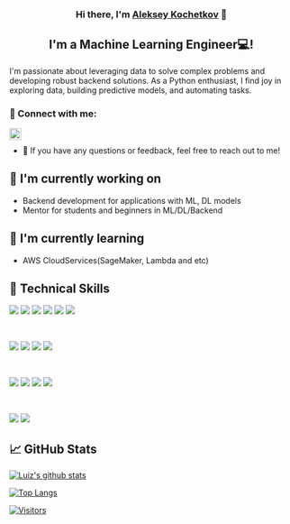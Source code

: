 
<h3 align="center">
Hi there, I'm <a href="https://github.com/luiz2047?tab=repositories" target="_blank" rel="noreferrer">Aleksey Kochetkov</a> 👋
</h3>

<h2 align="center">
I'm a Machine Learning Engineer💻!
</h2> 

I'm passionate about leveraging data to solve complex problems and developing robust backend solutions. As a Python enthusiast, I find joy in exploring data, building predictive models, and automating tasks.

### 🤝 Connect with me:

<a href="https://www.linkedin.com/in/aleksey-kochetkov-ds/"><img align="left" src="https://www.svgrepo.com/show/475661/linkedin-color.svg" alt="Luiz | LinkedIn" width="21px"/></a>
</br>
- 💬 If you have any questions or feedback, feel free to reach out to me!

## 🔭 I'm currently working on

- Backend development for applications with ML, DL models
- Mentor for students and beginners in ML/DL/Backend

## 🌱 I'm currently learning

- AWS CloudServices(SageMaker, Lambda and etc)

## 💼 Technical Skills

![](https://img.shields.io/badge/Code-Python-informational?style=flat&logo=Python&color=3776AB)
![](https://img.shields.io/badge/Code-Jupyter_Notebook-informational?style=flat&logo=Jupyter&color=F37626)
![](https://img.shields.io/badge/Code-Pandas-informational?style=flat&logo=Pandas&color=150458)
![](https://img.shields.io/badge/Code-NumPy-informational?style=flat&logo=NumPy&color=013243)
![](https://img.shields.io/badge/Code-SciPy-informational?style=flat&logo=SciPy&color=8CAAE6)
![](https://img.shields.io/badge/Code-Scikit_Learn-informational?style=flat&logo=scikit-learn&color=F7931E)

</br>

![](https://img.shields.io/badge/Backend-Flask-informational?style=flat&logo=Flask&color=000000)
![](https://img.shields.io/badge/Backend-Django-informational?style=flat&logo=Django&color=092E20)
![](https://img.shields.io/badge/Database-SQL-informational?style=flat&logo=SQLite&color=003B57)
![](https://img.shields.io/badge/Database-PostgreSQL-informational?style=flat&logo=PostgreSQL&color=336791)

</br>

![](https://img.shields.io/badge/Tools-Matplotlib-informational?style=flat&logo=Matplotlib&color=EE4C2C)
![](https://img.shields.io/badge/Tools-Seaborn-informational?style=flat&logo=Seaborn&color=3776AB)
![](https://img.shields.io/badge/Tools-Flask_RESTful-informational?style=flat&logo=Flask&color=000000)
![](https://img.shields.io/badge/Tools-Django_REST_Framework-informational?style=flat&logo=Django&color=092E20)

</br>

![](https://img.shields.io/badge/Version_Control-Git-informational?style=flat&logo=Git&color=F05032)
![](https://img.shields.io/badge/Version_Control-GitHub-informational?style=flat&logo=GitHub&color=181717)


## 📈 GitHub Stats 

[![Luiz's github stats](https://github-readme-stats.vercel.app/api?username=luiz2047)](https://github.com/luiz2047)

[![Top Langs](https://github-readme-stats.vercel.app/api/top-langs/?username=luiz2047&layout=compact)](https://github.com/luiz2047)

[![Visitors](https://visitor-badge.glitch.me/badge?page_id=luiz2047.luiz2047)](https://github.com/luiz2047)

